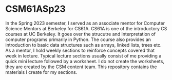 # CSM61ASp23
In the Spring 2023 semester, I served as an associate mentor for Computer Science Mentors at Berkeley for CS61A. CS61A is one of the introductory CS courses
at UC Berkeley. It goes over the strucutre and interpretation of computer programs primarily in Python. The course also provides an introduction to basic
data structures such as arrays, linked lists, trees etc. As a mentor, I hold weekly sections to reinforce concepts covered that week in lecture. 
Typical lecture sections usually consist of me providing a quick mini lecture followed by a worksheet. I do not create the worksheets, they are created by
the CSM content team. This repository contains the materials I create for my sections. 
